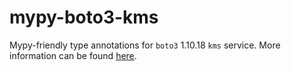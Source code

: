 # mypy-boto3-kms

Mypy-friendly type annotations for `boto3` 1.10.18 `kms` service.
More information can be found [here](https://github.com/vemel/mypy_boto3).